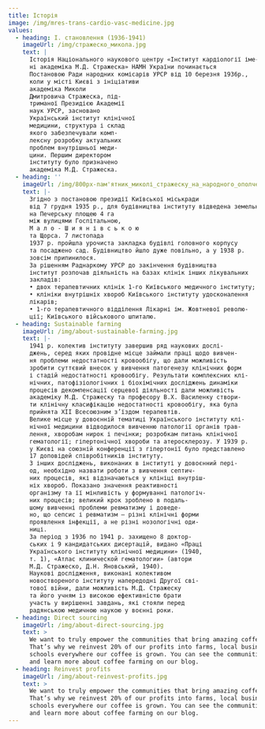 ```yaml
---
title: Історія
image: /img/mres-trans-cardio-vasc-medicine.jpg
values:
  - heading: І. становлення (1936-1941)
    imageUrl: /img/стражеско_микола.jpg
    text: |
      Історія Національного наукового центру «Інститут кардіології іме-
      ні академіка М.Д. Стражеска» НАМН України починається
      Постановою Ради народних комісарів УРСР від 10 березня 1936р.,
      коли у місті Києві з ініціативи
      академіка Миколи
      Дмитровича Стражеска, під-
      триманої Президією Академії
      наук УРСР, засновано
      Український інститут клінічної
      медицини, структура і склад
      якого забезпечували комп-
      лексну розробку актуальних
      проблем внутрішньої меди-
      цини. Першим директором
      інституту було призначено
      академіка М.Д. Стражеска. 
  - heading: ''
    imageUrl: /img/800px-пам'ятник_миколі_стражеску_на_народного_ополчення_в_києві.jpg
    text: |-
      Згідно з постановою президії Київської міськради
      від 7 грудня 1935 р., для будівництва інституту відведена земельна ділянка
      на Печерську площею 4 га
      між вулицями Госпітальною,
      М а л о - Ш и я н і в с ь к о ю
      та Щорса. 7 листопада
      1937 р. пройшла урочиста закладка будівлі головного корпусу
      та посаджено сад. Будівництво йшло дуже повільно, а у 1938 р.
      зовсім припинилося.
      За рішенням Раднаркому УРСР до закінчення будівництва
      інститут розпочав діяльність на базах клінік інших лікувальних
      закладів:
      • двох терапевтичних клінік 1-го Київського медичного інституту;
      • клініки внутрішніх хвороб Київського інституту удосконалення
      лікарів;
      • 1-го терапевтичного відділення Лікарні ім. Жовтневої револю-
      ції; Київського військового шпиталю. 
  - heading: Sustainable farming
    imageUrl: /img/about-sustainable-farming.jpg
    text: |-
      1941 р. колектив інституту завершив ряд наукових дослі-
      джень, серед яких провідне місце займали праці щодо вивчен-
      ня проблеми недостатності кровообігу, що дали можливість
      зробити суттєвий внесок у вивчення патогенезу клінічних форм
      і стадій недостатності кровообігу. Результати комплексних клі-
      нічних, патофізіологічних і біохімічних досліджень динаміки
      процесів декомпенсації серцевої діяльності дали можливість
      академіку М.Д. Стражеску та професору В.Х. Василенку створи-
      ти клінічну класифікацію недостатності кровообігу, яка була
      прийнята ХІІ Всесоюзним з’їздом терапевтів.
      Велике місце у довоєнній тематиці Українського інституту клі-
      нічної медицини відводилося вивченню патології органів трав-
      лення, хворобам нирок і печінки; розробкам питань клінічної
      гематології; гіпертонічної хвороби та атеросклерозу. У 1939 р.
      у Києві на союзній конференції з гіпертонії було представлено
      17 доповідей співробітників інституту.
      З інших досліджень, виконаних в інституті у довоєнний пері-
      од, необхідно назвати роботи з вивчення септич-
      них процесів, які відзначаються у клініці внутріш-
      ніх хвороб. Показано значення реактивності
      організму та її мінливість у формуванні патологіч-
      них процесів; великий крок зроблено в подаль-
      шому вивченні проблеми ревматизму і доведе-
      но, що сепсис і ревматизм — різні клінічні форми
      проявлення інфекції, а не різні нозологічні оди-
      ниці.
      За період з 1936 по 1941 р. захищено 8 доктор-
      ських і 9 кандидатських дисертацій, видано «Праці
      Українського інституту клінічної медицини» (1940,
      т. 1), «Атлас клинической гематологии» (автори
      М.Д. Стражеско, Д.Н. Яновський, 1940).
      Наукові дослідження, виконані колективом
      новоствореного інституту напередодні Другої сві-
      тової війни, дали можливість М.Д. Стражеску
      та його учням із високою ефективністю брати
      участь у вирішенні завдань, які стояли перед
      радянською медичною наукою у воєнні роки.
  - heading: Direct sourcing
    imageUrl: /img/about-direct-sourcing.jpg
    text: >
      We want to truly empower the communities that bring amazing coffee to you.
      That’s why we reinvest 20% of our profits into farms, local businesses and
      schools everywhere our coffee is grown. You can see the communities grow
      and learn more about coffee farming on our blog.
  - heading: Reinvest profits
    imageUrl: /img/about-reinvest-profits.jpg
    text: >
      We want to truly empower the communities that bring amazing coffee to you.
      That’s why we reinvest 20% of our profits into farms, local businesses and
      schools everywhere our coffee is grown. You can see the communities grow
      and learn more about coffee farming on our blog.
---
```


